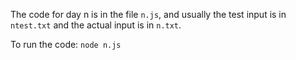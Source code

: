 The code for day n is in the file `n.js`, and usually the test input is in
`ntest.txt` and the actual input is in `n.txt`.

To run the code: `node n.js`
